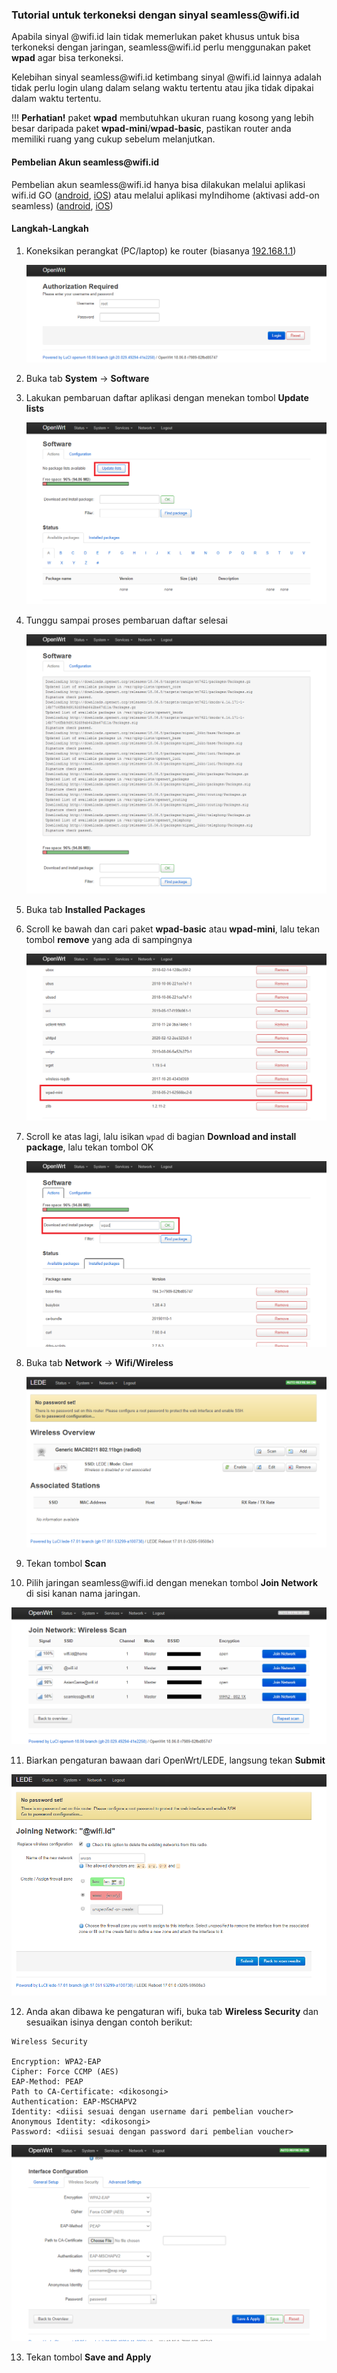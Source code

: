 ### Tutorial untuk terkoneksi dengan sinyal seamless<span></span>@wifi.id

Apabila sinyal @wifi.id lain tidak memerlukan paket khusus untuk bisa terkoneksi dengan jaringan, seamless<span></span>@wifi.id perlu menggunakan paket **wpad** agar bisa terkoneksi.

Kelebihan sinyal seamless<span></span>@wifi.id ketimbang sinyal @wifi.id lainnya adalah tidak perlu login ulang dalam selang waktu tertentu atau jika tidak dipakai dalam waktu tertentu.

!!! **Perhatian!** paket **wpad** membutuhkan ukuran ruang kosong yang lebih besar daripada paket **wpad-mini**/**wpad-basic**, pastikan router anda memiliki ruang yang cukup sebelum melanjutkan.

#### Pembelian Akun seamless<span></span>@wifi.id

Pembelian akun seamless<span></span>@wifi.id hanya bisa dilakukan melalui aplikasi wifi.id GO ([android](https://play.google.com/store/apps/details?id=com.telkom.wifiidgo), [iOS](https://apps.apple.com/id/app/wifi-id-go/id1198078195)) atau melalui aplikasi myIndihome (aktivasi add-on seamless) ([android](https://play.google.com/store/apps/details?id=com.telkom.indihome.external), [iOS](https://apps.apple.com/id/app/myindihome/id1119407221))

#### Langkah-Langkah

1. Koneksikan perangkat (PC/laptop) ke router (biasanya [192.168.1.1](http://192.168.1.1))

   ![login](pics/01-login-router.png)

2. Buka tab **System** -> **Software**

3. Lakukan pembaruan daftar aplikasi dengan menekan tombol **Update lists**

   ![update](pics/12-update-lists.png)

4. Tunggu sampai proses pembaruan daftar selesai

   ![update](pics/13-update-lists-completed.png)

5. Buka tab **Installed Packages**

6. Scroll ke bawah dan cari paket **wpad-basic** atau **wpad-mini**, lalu tekan tombol **remove** yang ada di sampingnya

   ![remove-wpad-mini-basic](pics/14-remove-wpad-mini-basic.png)

7. Scroll ke atas lagi, lalu isikan `wpad` di bagian **Download and install package**, lalu tekan tombol OK

   ![install-wpad](pics/15-install-wpad.png)

8. Buka tab **Network** -> **Wifi/Wireless**

   ![wireless](pics/04-interface-wlan.png)

9. Tekan tombol **Scan**

10. Pilih jaringan seamless<span></span>@wifi.id dengan menekan tombol **Join Network** di sisi kanan nama jaringan.

   ![scan](pics/05-join-network.png)

11. Biarkan pengaturan bawaan dari OpenWrt/LEDE, langsung tekan **Submit**

   ![settings](pics/06-join-network-2.png)

12. Anda akan dibawa ke pengaturan wifi, buka tab **Wireless Security** dan sesuaikan isinya dengan contoh berikut:

   ```
   Wireless Security
   
   Encryption: WPA2-EAP
   Cipher: Force CCMP (AES)
   EAP-Method: PEAP
   Path to CA-Certificate: <dikosongi>
   Authentication: EAP-MSCHAPV2
   Identity: <diisi sesuai dengan username dari pembelian voucher>
   Anonymous Identity: <dikosongi>
   Password: <diisi sesuai dengan password dari pembelian voucher>
   ```

   ![seamless](pics/16-seamless-security-settings.png)

13. Tekan tombol **Save and Apply**